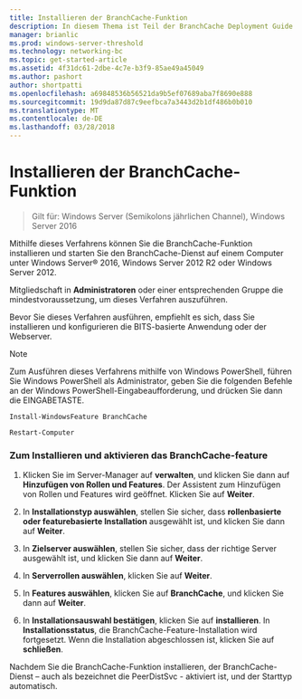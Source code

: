 ```yaml
---
title: Installieren der BranchCache-Funktion
description: In diesem Thema ist Teil der BranchCache Deployment Guide für Windows Server 2016, der veranschaulicht, wie Sie BranchCache im verteilten und gehosteter cachemodi zum Optimieren der WAN-Bandbreite in Zweigstellen bereitstellen
manager: brianlic
ms.prod: windows-server-threshold
ms.technology: networking-bc
ms.topic: get-started-article
ms.assetid: 4f31dc61-2dbe-4c7e-b3f9-85ae49a45049
ms.author: pashort
author: shortpatti
ms.openlocfilehash: a69848536b56521da9b5ef07689aba7f8690e888
ms.sourcegitcommit: 19d9da87d87c9eefbca7a3443d2b1df486b0b010
ms.translationtype: MT
ms.contentlocale: de-DE
ms.lasthandoff: 03/28/2018
---
```

# <a name="install-the-branchcache-feature"></a>Installieren der BranchCache-Funktion

>Gilt für: Windows Server (Semikolons jährlichen Channel), Windows Server 2016

Mithilfe dieses Verfahrens können Sie die BranchCache-Funktion installieren und starten Sie den BranchCache-Dienst auf einem Computer unter Windows Server&reg; 2016, Windows Server 2012 R2 oder Windows Server 2012.  
  
Mitgliedschaft in **Administratoren** oder einer entsprechenden Gruppe die mindestvoraussetzung, um dieses Verfahren auszuführen.  
  
Bevor Sie dieses Verfahren ausführen, empfiehlt es sich, dass Sie installieren und konfigurieren die BITS-basierte Anwendung oder der Webserver.  
  
> [!NOTE]  
> Zum Ausführen dieses Verfahrens mithilfe von Windows PowerShell, führen Sie Windows PowerShell als Administrator, geben Sie die folgenden Befehle an der Windows PowerShell-Eingabeaufforderung, und drücken Sie dann die EINGABETASTE.  
>   
> `Install-WindowsFeature BranchCache`  
>   
> `Restart-Computer`  
  
### <a name="to-install-and-enable-the-branchcache-feature"></a>Zum Installieren und aktivieren das BranchCache-feature  
  
1.  Klicken Sie im Server-Manager auf **verwalten**, und klicken Sie dann auf **Hinzufügen von Rollen und Features**. Der Assistent zum Hinzufügen von Rollen und Features wird geöffnet. Klicken Sie auf **Weiter**.  
  
2.  In **Installationstyp auswählen**, stellen Sie sicher, dass **rollenbasierte oder featurebasierte Installation** ausgewählt ist, und klicken Sie dann auf **Weiter**.  
  
3.  In **Zielserver auswählen**, stellen Sie sicher, dass der richtige Server ausgewählt ist, und klicken Sie dann auf **Weiter**.  
  
4.  In **Serverrollen auswählen**, klicken Sie auf **Weiter**.  
  
5.  In **Features auswählen**, klicken Sie auf **BranchCache**, und klicken Sie dann auf **Weiter**.  
  
6.  In **Installationsauswahl bestätigen**, klicken Sie auf **installieren**. In **Installationsstatus**, die BranchCache-Feature-Installation wird fortgesetzt. Wenn die Installation abgeschlossen ist, klicken Sie auf **schließen**.  
  
Nachdem Sie die BranchCache-Funktion installieren, der BranchCache-Dienst – auch als bezeichnet die PeerDistSvc - aktiviert ist, und der Starttyp automatisch.  
  


